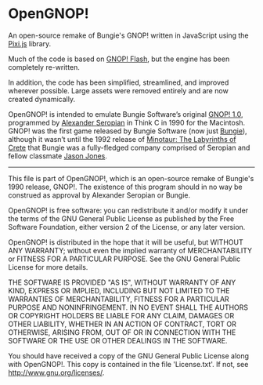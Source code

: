 # OpenGNOP!

An open-source remake of Bungie's GNOP! written in JavaScript using the [Pixi.js](http://www.pixijs.com/) library.

Much of the code is based on [GNOP! Flash](https://github.com/steverichey/gnopflash), but the engine has been completely re-written.

In addition, the code has been simplified, streamlined, and improved wherever possible.  Large assets were removed entirely and are now created dynamically.

OpenGNOP! is intended to emulate Bungie Software’s original [GNOP! 1.0](http://en.wikipedia.org/wiki/Gnop!), programmed by [Alexander Seropian](http://en.wikipedia.org/wiki/Alex_Seropian) in Think C in 1990 for the Macintosh. GNOP! was the first game released by Bungie Software (now just [Bungie](http://www.bungie.net)), although it wasn’t until the 1992 release of [Minotaur: The Labyrinths of Crete](http://en.wikipedia.org/wiki/Minotaur:_The_Labyrinths_of_Crete) that Bungie was a fully-fledged company comprised of Seropian and fellow classmate [Jason Jones](http://en.wikipedia.org/wiki/Jason_Jones_(programmer)).

______________________________________________________

This file is part of OpenGNOP!, which is an open-source remake of Bungie's 1990 release, GNOP!. The existence of this program should in no way be construed as approval by Alexander Seropian or Bungie.

OpenGNOP! is free software: you can redistribute it and/or modify it under the terms of the GNU General Public License as published by the Free Software Foundation, either version 2 of the License, or any later version.

OpenGNOP! is distributed in the hope that it will be useful, but WITHOUT ANY WARRANTY; without even the implied warranty of MERCHANTABILITY or FITNESS FOR A PARTICULAR PURPOSE. See the GNU General Public License for more details.

THE SOFTWARE IS PROVIDED "AS IS", WITHOUT WARRANTY OF ANY KIND, EXPRESS OR IMPLIED, INCLUDING BUT NOT LIMITED TO THE WARRANTIES OF MERCHANTABILITY, FITNESS FOR A PARTICULAR PURPOSE AND NONINFRINGEMENT. IN NO EVENT SHALL THE AUTHORS OR COPYRIGHT HOLDERS BE LIABLE FOR ANY CLAIM, DAMAGES OR OTHER LIABILITY, WHETHER IN AN ACTION OF CONTRACT, TORT OR OTHERWISE, ARISING FROM, OUT OF OR IN CONNECTION WITH THE SOFTWARE OR THE USE OR OTHER DEALINGS IN THE SOFTWARE.

You should have received a copy of the GNU General Public License along with OpenGNOP!. This copy is contained in the file 'License.txt'. If not, see http://www.gnu.org/licenses/.